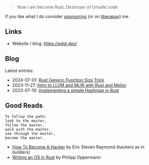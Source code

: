 > Now i am become Rust, Destroyer of Unsafe code

If you like what I do consider [sponsoring](https://github.com/sponsors/edg-l) (or on [liberapay](https://liberapay.com/edgl/donate)) me.

## Links

- Website / blog: https://edgl.dev/

## Blog
Latest entries:

- 2024-07-01: [Rust Generic Function Size Trick](https://edgl.dev/blog/rust-fn-size-trick/)
- 2023-11-27: [Intro to LLVM and MLIR with Rust and Melior](https://edgl.dev/blog/mlir-with-rust/)
- 2023-07-10: [Implementing a simple Hashmap in Rust](https://edgl.dev/blog/rust-hashmap/)

## Good Reads

```
To follow the path:
look to the master,
follow the master,
walk with the master,
see through the master,
become the master.
```

- [How To Become A Hacker](http://www.catb.org/~esr/faqs/hacker-howto.html) by Eric Steven Raymond (hackers as in builders)
- [Writing an OS in Rust](https://os.phil-opp.com/) by Philipp Oppermann
